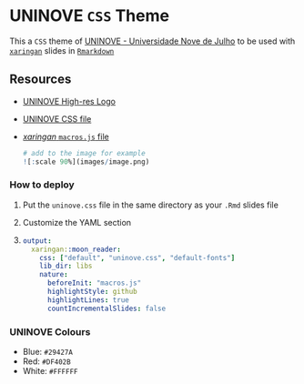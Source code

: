 # UNINOVE `CSS` Theme

This a `CSS`  theme of [UNINOVE - Universidade Nove de Julho](www.uninove.br) to be used with [`xaringan`](https://github.com/yihui/xaringan) slides in [`Rmarkdown`](https://rmarkdown.rstudio.com)

## Resources

* [UNINOVE High-res Logo](resources/UNINOVE_LOGO.JPG)

* [UNINOVE CSS file](resources/uninove.css)

* [*xaringan* `macros.js` file](resources/macros.js)

  ```R
  # add to the image for example
  ![:scale 90%](images/image.png)
  ```

### How to deploy

1. Put the `uninove.css` file in the same directory as your `.Rmd` slides file

2. Customize the YAML section

1. ```yaml
   output:
     xaringan::moon_reader:
       css: ["default", "uninove.css", "default-fonts"]
       lib_dir: libs
       nature:
         beforeInit: "macros.js"
         highlightStyle: github
         highlightLines: true
         countIncrementalSlides: false
   ```

### UNINOVE Colours

* Blue: `#29427A`
* Red: `#DF402B`
* White: `#FFFFFF`